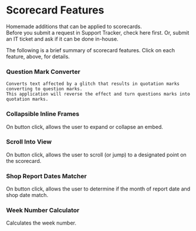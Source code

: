 # Scorecard Features
Homemade additions that can be applied to scorecards.  
Before you submit a request in Support Tracker, check here first.  Or, submit an IT ticket and ask if it can be done in-house.

The following is a brief summary of scorecard features.  Click on each feature, above, for details.

### Question Mark Converter
```
Converts text affected by a glitch that results in quotation marks converting to question marks.
This application will reverse the effect and turn questions marks into quotation marks.
```

### Collapsible Inline Frames
On button click, allows the user to expand or collapse an embed.

### Scroll Into View
On button click, allows the user to scroll (or jump) to a designated point on the scorecard.

### Shop Report Dates Matcher
On button click, allows the user to determine if the month of report date and shop date match.

### Week Number Calculator
Calculates the week number.

